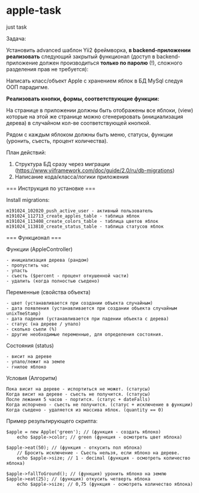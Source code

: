 # apple-task
just task

Задача:

Установить advanced шаблон Yii2 фреймворка, **в backend-приложении реализовать** следующий закрытый функционал 
(доступ в backend-приложение должен производиться **только по паролю** (!), сложного разделения прав не требуется):

Написать класс/объект Apple с хранением яблок в БД MySql следуя ООП парадигме.

**Реализовать кнопки, формы, соответствующие функции:**

На странице в приложении должны быть отображены все яблоки, (view)
которые на этой же странице можно сгенерировать (инициализация дерева) в случайном кол-ве соответствующей кнопкой.

Рядом с каждым яблоком должны быть меню, статусы, функции (уронить, съесть, процент количества).

План действий:

1) Структура БД сразу через миграции (https://www.yiiframework.com/doc/guide/2.0/ru/db-migrations)
2) Написание кода/класса/логики приложения

=== Инструкция по установке ===

Install migrations:

    m191024_102020_push_active_user - активный пользователь
    m191024_112713_create_apples_table - таблица яблок
    m191024_113408_create_colors_table - таблица цветов яблок
    m191024_113810_create_status_table - таблица статусов яблок

=== Функционал ===

Функции (AppleController)

    - инициализация дерева (рандом)
    - пропустить час    
    - упасть
    - съесть ($percent - процент откушенной части)
    - удалить (когда полностью съедено)

Переменные (свойства объекта)

    - цвет (устанавливается при создании объекта случайным)
    - дата появления (устанавливается при создании объекта случайным unixTmeStamp)
    - дата падения (устанавливается при падении объекта с дерева)
    - статус (на дереве / упало)
    - сколько съели (%)
    - другие необходимые переменные, для определения состояния.

Состояния (status)

    - висит на дереве
    - упало/лежит на земле
    - гнилое яблоко

Условия (Алгоритм)

    Пока висит на дереве - испортиться не может. (статусы)
    Когда висит на дереве - съесть не получится. (статусы)
    После лежания 5 часов - портится. (статус + dateFalls)
    Когда испорчено - съесть не получится. (статус + исключение в функции)
    Когда съедено - удаляется из массива яблок. (quantity == 0)

Пример результирующего скрипта:

    $apple = new Apple('green'); // (функция - создать яблоко)
        echo $apple->color; // green (функция - осмотреть цвет яблока)
            
    $apple->eat(50); // (функция - откусить пол яблока) 
        // Бросить исключение - Съесть нельзя, если яблоко на дереве.
        echo $apple->size; // 1 - decimal (функция - осмотреть количество яблока)
        
    $apple->fallToGround(); // (функция) уронить яблоко на землю
    $apple->eat(25); // (функция) откусить четверть яблока
        echo $apple->size; // 0,75 (функция - осмотреть количество яблока)
